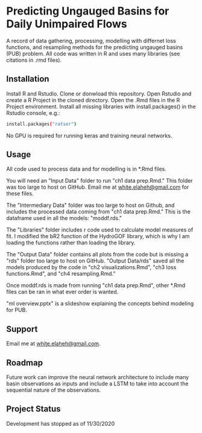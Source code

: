 # Predicting Ungauged Basins for Daily Unimpaired Flows
A record of data gathering, processing, modelling with differnet loss functions, and resampling methods for the predicting ungauged basins (PUB) problem. All code was written in R and uses many libraries (see citations in .rmd files).

## Installation
Install R and Rstudio. Clone or donwload this repository. Open Rstudio and create a R Project in the cloned directory. Open the .Rmd files in the R Project environment. Install all missing libraries with install.packages() in the Rstudio console, e.g.:  
```bash
install.packages("ratser")
```

No GPU is required for running keras and training neural networks.

## Usage 
All code used to process data and for modelling is in *.Rmd files. 

You will need an "Input Data" folder to run "ch1 data prep.Rmd." This folder was too large to host on GitHub. Email me at white.elaheh@gmail.com for these files. 

The "Intermediary Data" folder was too large to host on Github, and includes the processed data coming from "ch1 data prep.Rmd." This is the dataframe used in all the models: "moddf.rds."

The "Libraries" folder includes r code used to calculate model measures of fit. I modified the bR2 function of the HydroGOF library, which is why I am loading the functions rather than loading the library. 

The "Output Data" folder contains all plots from the code but is missing a "rds" folder too large to host on GitHub. "Output Data/rds" saved all the models produced by the code in "ch2 visualizations.Rmd", "ch3 loss functions.Rmd", and "ch4 resampling.Rmd."

Once moddf.rds is made from running "ch1 data prep.Rmd", other *.Rmd files can be ran in what ever order is wanted. 

"ml overview.pptx" is a slideshow explaining the concepts behind modeling for PUB. 

## Support 
Email me at white.elaheh@gmail.com. 

## Roadmap 
Future work can improve the neural network architecture to include many basin observations as inputs and include a LSTM to take into account the sequential nature of the observations. 

## Project Status 
Development has stopped as of 11/30/2020 